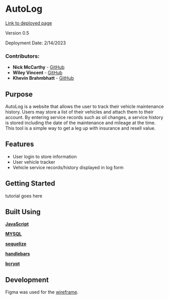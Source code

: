 # AutoLog

[Link to deployed page](https://auto-log.herokuapp.com/)

Version 0.5

Deployment Date: 2/14/2023

### Contributors:
* **Nick McCarthy** - [GitHub](https://github.com/Nick-McCarthy)
* **Wiley Vincent** - [GitHub](https://github.com/WileyVincent)
* **Khevin Brahmbhatt** - [GitHub](https://github.com/khevb27)

## Purpose

AutoLog is a website that allows the user to track their vehicle maintenance history. Users may store a list of their vehicles and attach them to their account. By entering service records such as oil changes, a service history is stored including the date of the maintenance and mileage at the time. This tool is a simple way to get a leg up with insurance and resell value.


## Features 

- User login to store information
- User vehicle tracker
- Vehicle service records/history displayed in log form


## Getting Started
tutorial goes here


## Built Using
**[JavaScript](https://www.javascript.com/)**

**[MYSQL](https://www.mysql.com/)**

**[sequelize](https://sequelize.org/)**

**[handlebars](https://handlebarsjs.com/)**

**[bcrypt](https://www.npmjs.com/package/bcrypt)**



## Development

Figma was used for the [wireframe](https://drive.google.com/file/d/1QDXKDZciil1BbEgsD9Bzzi-zeKnFGvpQ/view?usp=sharing).
